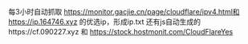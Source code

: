 每3小时自动抓取 https://monitor.gacjie.cn/page/cloudflare/ipv4.html和 https://ip.164746.xyz 的优选ip，形成ip.txt 还有js自动生成的https://cf.090227.xyz 和 https://stock.hostmonit.com/CloudFlareYes